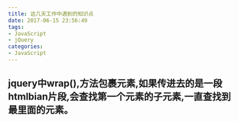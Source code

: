 ```yaml
---
title: 这几天工作中遇到的知识点
date: 2017-06-15 23:56:49
tags: 
- JavaScript 
- jQuery
categories:
- JavaScript
---
```

## jquery中wrap(),方法包裹元素,如果传进去的是一段htmlbian片段,会查找第一个元素的子元素,一直查找到最里面的元素。